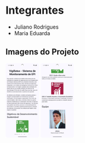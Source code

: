 # Integrantes


- Juliano Rodrigues
- Maria Eduarda

## Imagens do Projeto

<img src="./img-tela/1.png" height="200px"> <img src="./img-tela/2.png" height="200px">
